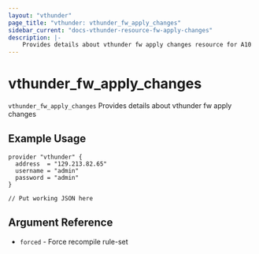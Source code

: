 ```yaml
---
layout: "vthunder"
page_title: "vthunder: vthunder_fw_apply_changes"
sidebar_current: "docs-vthunder-resource-fw-apply-changes"
description: |-
	Provides details about vthunder fw apply changes resource for A10
---
```


# vthunder\_fw\_apply\_changes

`vthunder_fw_apply_changes` Provides details about vthunder fw apply changes
## Example Usage


```hcl
provider "vthunder" {
  address  = "129.213.82.65"
  username = "admin"
  password = "admin"
}

// Put working JSON here
```

## Argument Reference

* `forced` - Force recompile rule-set


